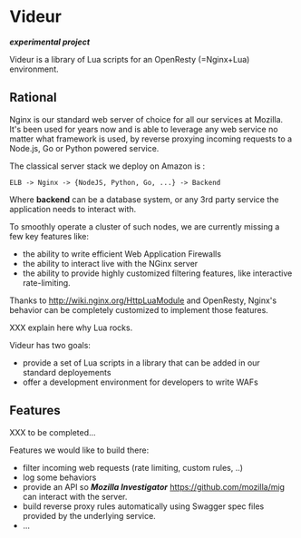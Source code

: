 Videur
======

***experimental project***

Videur is a library of Lua scripts for an OpenResty (=Nginx+Lua) environment.


Rational
--------

Nginx is our standard web server of choice for all our services at Mozilla. It's 
been used for years now and is able to leverage any web service no matter what
framework is used, by reverse proxying incoming requests to a Node.js, Go or
Python powered service.

The classical server stack we deploy on Amazon is :

	ELB -> Nginx -> {NodeJS, Python, Go, ...} -> Backend


Where **backend** can be a database system, or any 3rd party service the application
needs to interact with. 

To smoothly operate a cluster of such nodes, we are currently missing a few key 
features like:

- the ability to write efficient Web Application Firewalls
- the ability to interact live with the NGinx server
- the ability to provide highly customized filtering features, like 
  interactive rate-limiting.

Thanks to http://wiki.nginx.org/HttpLuaModule and OpenResty, 
Nginx's behavior can be completely customized to implement those features.

XXX explain here why Lua rocks.

Videur has two goals:

- provide a set of Lua scripts in a library that can be added in our standard
  deployements
- offer a development environment for developers to write WAFs


Features
--------

XXX to be completed...

Features we would like to build there:

- filter incoming web requests (rate limiting, custom rules, ..)
- log some behaviors
- provide an API so ***Mozilla Investigator*** https://github.com/mozilla/mig can
  interact with the server.
- build reverse proxy rules automatically using Swagger spec files provided 
  by the underlying service.
- ...


